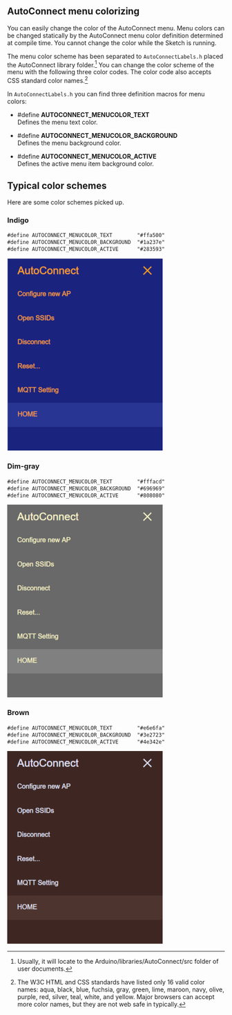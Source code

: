 ## AutoConnect menu colorizing ##

You can easily change the color of the AutoConnect menu. Menu colors can be changed statically by the AutoConnect menu color definition determined at compile time. You cannot change the color while the Sketch is running.

The menu color scheme has been separated to `AutoConnectLabels.h` placed the AutoConnect library folder.[^1] You can change the color scheme of the menu with the following three color codes. The color code also accepts CSS standard color names.[^2]

[^1]: Usually, it will locate to the Arduino/libraries/AutoConnect/src folder of user documents.

[^2]: The W3C HTML and CSS standards have listed only 16 valid color names: aqua, black, blue, fuchsia, gray, green, lime, maroon, navy, olive, purple, red, silver, teal, white, and yellow. Major browsers can accept more color names, but they are not web safe in typically.

In `AutoConnectLabels.h` you can find three definition macros for menu colors:

- \#define <b>AUTOCONNECT_MENUCOLOR_TEXT</b>  
Defines the menu text color.

- \#define <b>AUTOCONNECT_MENUCOLOR_BACKGROUND</b>  
Defines the menu background color.

- \#define <b>AUTOCONNECT_MENUCOLOR_ACTIVE</b>  
Defines the active menu item background color.

## Typical color schemes

Here are some color schemes picked up.

### <i class="fas fa-palette"></i> Indigo

```
#define AUTOCONNECT_MENUCOLOR_TEXT        "#ffa500"
#define AUTOCONNECT_MENUCOLOR_BACKGROUND  "#1a237e"
#define AUTOCONNECT_MENUCOLOR_ACTIVE      "#283593"
```

<img src="images/ACMenu_indigo.png">

### <i class="fas fa-palette"></i> Dim-gray

```
#define AUTOCONNECT_MENUCOLOR_TEXT        "#fffacd"
#define AUTOCONNECT_MENUCOLOR_BACKGROUND  "#696969"
#define AUTOCONNECT_MENUCOLOR_ACTIVE      "#808080"
```

<img src="images/ACMenu_dimgray.png">

### <i class="fas fa-palette"></i> Brown

```
#define AUTOCONNECT_MENUCOLOR_TEXT        "#e6e6fa"
#define AUTOCONNECT_MENUCOLOR_BACKGROUND  "#3e2723"
#define AUTOCONNECT_MENUCOLOR_ACTIVE      "#4e342e"
```

<img src="images/ACMenu_brown.png">
